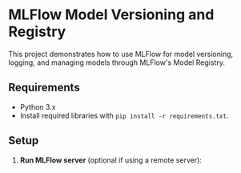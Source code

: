 # MLFlow Model Versioning and Registry

This project demonstrates how to use MLFlow for model versioning, logging, and managing models through MLFlow's Model Registry.

## Requirements

- Python 3.x
- Install required libraries with `pip install -r requirements.txt`.

## Setup

1. **Run MLFlow server** (optional if using a remote server):
